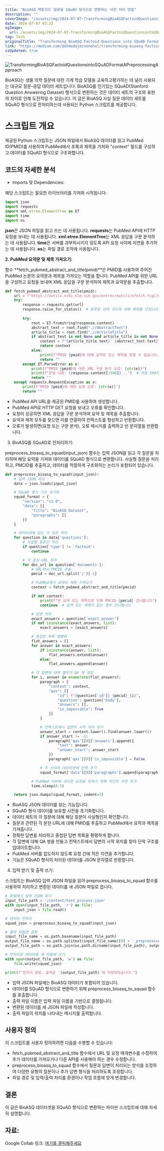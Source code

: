 ```yaml
---
title: "BioASQ 팩토이드 질문을 SQuAD 형식으로 변환하는 사전 처리 방법"
description: ""
coverImage: "/assets/img/2024-07-07-TransformingBioASQFactoidQuestionsintoSQuADFormatAPreprocessingApproach_0.png"
date: 2024-07-07 03:32
ogImage: 
  url: /assets/img/2024-07-07-TransformingBioASQFactoidQuestionsintoSQuADFormatAPreprocessingApproach_0.png
tag: Tech
originalTitle: "Transforming BioASQ Factoid Questions into SQuAD Format: A Preprocessing Approach"
link: "https://medium.com/@ahmedajminenehal/transforming-bioasq-factoid-questions-into-squad-format-a-preprocessing-approach-a43a884eeb98"
isUpdated: true
---
```






![TransformingBioASQFactoidQuestionsintoSQuADFormatAPreprocessingApproach](/assets/img/2024-07-07-TransformingBioASQFactoidQuestionsintoSQuADFormatAPreprocessingApproach_0.png)

BioASQ는 생물 의학 질문에 대한 기계 학습 모델을 교육하고평가하는 데 널리 사용되는 대규모 질문-응답 데이터 세트입니다. BioASQ를 인기있는 SQuAD(Stanford Question Answering Dataset) 형식으로 변환하는 것은 데이터 세트의 구조와 표현의 차이로 인해 도전적일 수 있습니다. 이 글은 BioASQ 사실 질문 데이터 세트를 SQuAD 형식으로 전처리하는데 사용되는 Python 스크립트를 제공합니다.

# 스크립트 개요

제공된 Python 스크립트는 JSON 파일에서 BioASQ 데이터를 읽고 PubMed ID(PMID)를 사용하여 PubMed에서 초록과 제목을 가져와 "context" 필드를 구성하고 데이터를 SQuAD 형식으로 구조화합니다.

<div class="content-ad"></div>

## 코드의 자세한 분석

- Imports 및 Dependencies:

해당 스크립트는 필요한 라이브러리를 가져와 시작됩니다:

```js
import json
import requests
import xml.etree.ElementTree as ET
import time
import os
```

<div class="content-ad"></div>

**json**은 JSON 파일을 읽고 쓰는 데 사용됩니다. **requests**는 PubMed API에 HTTP 요청을 보내는 데 사용됩니다. **xml.etree.ElementTree**는 XML 응답을 구문 분석하는 데 사용됩니다. **time**은 서버를 과부하시키지 않도록 API 요청 사이에 지연을 추가하는 데 사용됩니다. **os**는 파일 경로 조작에 사용됩니다.

**2. PubMed 요약문 및 제목 가져오기:**

함수 **fetch_pubmed_abstract_and_title(pmid)**은 PMID를 사용하여 주어진 PubMed 논문의 요약문과 제목을 가져오는 역할을 합니다. PubMed API를 위한 URL을 구성하고 요청을 보내며 XML 응답을 구문 분석하여 제목과 요약문을 추출합니다.

```python
def fetch_pubmed_abstract_and_title(pmid):
    url = f"https://eutils.ncbi.nlm.nih.gov/entrez/eutils/efetch.fcgi?db=pubmed&id={pmid}&retmode=xml"
    try:
        response = requests.get(url)
        response.raise_for_status()  # 잘못된 상태 코드에 대해 예외를 던집니다.
        
        try:
            root = ET.fromstring(response.content)
            abstract_text = root.find(".//AbstractText")
            article_title = root.find(".//ArticleTitle")
            if abstract_text is not None and article_title is not None:
                context = f"{article_title.text}. {abstract_text.text}"
                return context
            else:
                print(f"PMID {pmid}에 대해 요약문 또는 제목을 찾을 수 없습니다.")
                return ""
        except ET.ParseError as e:
            print(f"PMID {pmid}에 대한 XML 구문 분석 오류: {str(e)}")
            print(f"응답 내용: {response.content[:500]}...")  # 처음 500자 출력
            return ""
    except requests.RequestException as e:
        print(f"PMID {pmid}에 대한 요청 오류: {str(e)}")
        return ""
```

<div class="content-ad"></div>

- PubMed API URL을 제공된 PMID를 사용하여 생성합니다.
- PubMed API로 HTTP GET 요청을 보내고 오류를 확인합니다.
- 요청이 성공하면 XML 응답을 구문 분석하여 요약 및 제목을 추출합니다.
- 요약과 제목 모두를 찾으면 이를 연결하여 컨텍스트를 형성하고 반환합니다.
- 오류가 발생하면(요청 또는 구문 분석), 오류 메시지를 출력하고 빈 문자열을 반환합니다.

3. BioASQ를 SQuAD로 전처리하기:

preprocess_bioasq_to_squad(input_json) 함수는 입력 JSON을 읽고 각 질문을 처리하며 해당 요약을 가져와 데이터를 SQuAD 형식으로 변환합니다. 사실형 질문을 처리하고, PMCID를 추출하고, 데이터를 적절하게 구조화하는 논리가 포함되어 있습니다.

```python
def preprocess_bioasq_to_squad(input_json):
    # 입력 JSON 파싱
    data = json.loads(input_json)

    # SQuAD 형식 구조 초기화
    squad_format = {
        "version": "v1.0",
        "data": [{
            "title": "BioASQ Dataset",
            "paragraphs": []
        }]
    }

    # 데이터셋에 있는 각 질문 처리
    for question in data['questions']:
        # 사실형 질문만 처리
        if question['type'] != 'factoid':
            continue

        # 각 문서 URL 처리
        for doc_url in question['documents']:
            # URL에서 PMCID 추출
            pmcid = doc_url.split('/')[-1]

            # PubMed에서 요약과 제목 가져오기
            context = fetch_pubmed_abstract_and_title(pmcid)

            if not context:
                print(f"빈 요약 또는 제목으로 인해 PMCID {pmcid} 건너뜁니다")
                continue  # 요약 또는 제목이 없는 경우 건너뜁니다

            # 답변 처리
            exact_answers = question['exact_answer']
            if not isinstance(exact_answers, list):
                exact_answers = [exact_answers]

            # 중첩된 목록 평평화
            flat_answers = []
            for answer in exact_answers:
                if isinstance(answer, list):
                    flat_answers.extend(answer)
                else:
                    flat_answers.append(answer)

            # 각 답변에 대해 별도의 QA 쌍 생성
            for i, answer in enumerate(flat_answers):
                paragraph = {
                    "context": context,
                    "qas": [{
                        "id": f"{question['id']}_{pmcid}_{i}",
                        "question": question['body'],
                        "answers": [],
                        "is_impossible": True
                    }]
                }

                # 컨텍스트에서 답변의 시작 위치 찾기
                answer_start = context.lower().find(answer.lower())
                if answer_start != -1:
                    paragraph['qas'][0]['answers'].append({
                        "text": answer,
                        "answer_start": answer_start
                    })
                    paragraph['qas'][0]['is_impossible'] = False

                # 주 서식의 데이터셋에 단락 추가
                squad_format['data'][0]['paragraphs'].append(paragraph)

            # PubMed 서버에 과다한 요청을 피하기 위해 약간의 지연 추가
            time.sleep(0.5)

    return json.dumps(squad_format, indent=2)
```

<div class="content-ad"></div>

- BioASQ JSON 데이터를 읽는 기능입니다.
- SQuAD 형식 데이터를 보유할 사전을 초기화합니다.
- 데이터 세트의 각 질문에 대해 해당 질문이 사실형인지 확인합니다.
- 질문과 관련된 각 문헌 URL에 대해 PMID를 추출하고 PubMed에서 요약과 제목을 가져옵니다.
- 정확한 답변을 처리하고 중첩된 답변 목록을 평평하게 합니다.
- 각 답변에 대해 QA 쌍을 만들고 컨텍스트에서 답변의 시작 위치를 찾아 단락 구조를 업데이트합니다.
- PubMed 서버를 압도하지 않도록 요청 간에 작은 지연을 추가합니다.
- 기능은 SQuAD 형식의 처리된 데이터를 JSON 문자열로 반환합니다.

4. 입력 받기 및 출력 쓰기:

스크립트는 BioASQ 입력 JSON 파일을 읽어 preprocess_bioasq_to_squad 함수를 사용하여 처리하고 변환된 데이터를 새 JSON 파일로 씁니다.

```python
# 파일에서 입력 JSON 읽기
input_file_path = '/content/test_process.json'
with open(input_file_path, 'r') as file:
    input_json = file.read()

# 데이터 전처리
squad_json = preprocess_bioasq_to_squad(input_json)

# 출력 파일명 결정
input_file_name = os.path.basename(input_file_path)
output_file_name = os.path.splitext(input_file_name)[0] + '_preprocessed.json'
output_file_path = os.path.join(os.path.dirname(input_file_path), output_file_name)

# 전처리된 데이터를 새 파일에 쓰기
with open(output_file_path, 'w') as file:
    file.write(squad_json)

print(f"전처리 완료. 출력은 '{output_file_path}'에 저장되었습니다.")
```

<div class="content-ad"></div>

- 입력 JSON 파일에는 BioASQ 데이터가 포함되어 있습니다.
- 데이터를 SQuAD 형식으로 변환하기 위해 preprocess_bioasq_to_squad 함수를 호출합니다.
- 출력 파일 이름은 입력 파일 이름을 기반으로 결정됩니다.
- 변환된 데이터를 새 JSON 파일에 작성합니다.
- 출력 파일의 위치를 나타내는 메시지를 출력합니다.

## 사용자 정의

이 스크립트를 사용자 정의하려면 다음을 수행할 수 있습니다:

- fetch_pubmed_abstract_and_title 함수에서 URL 및 요청 매개변수를 수정하여 추가 데이터를 가져오거나 다른 API를 사용해야 하는 경우 수정합니다.
- preprocess_bioasq_to_squad 함수에서 질문과 답변이 처리되는 방식을 조정하여 다양한 유형의 질문이나 추가 답변 형식을 처리하도록 조정합니다.
- 파일 경로 및 입력/출력 처리를 환경이나 작업 흐름에 맞게 변경합니다.

<div class="content-ad"></div>

## 결론

이 글은 BioASQ 데이터셋을 SQuAD 형식으로 변환하는 파이썬 스크립트에 대해 자세히 설명합니다.

## 자료:

Google Collab 링크: [여기를 클릭해주세요](https://colab.research.google.com/drive/1ehhfsvRkAS_SKZbPbKloV3ndEXWkmVI8?usp=sharing)